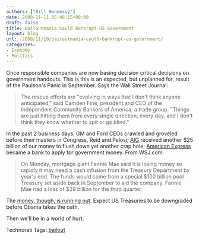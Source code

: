 ```yaml
---
authors: ["Bill Hennessy"]
date: 2008-11-11 05:46:15+00:00
draft: false
title: Bailoutmania Could Bankrupt US Government
layout: blog
url: /2008/11/10/bailoutmania-could-bankrupt-us-government/
categories:
- Economy
- Politics
---
```


Once responsible companies are now basing decision critical decisions on government handouts. This is this is an expected, but unplanned for, result of the Paulson's Panic in September. Says the Wall Street Journal:

 

>   
> 
> The rescue efforts are "evolving in ways that I don't think anyone anticipated," said Camden Fine, president and CEO of the Independent Community Bankers of America, a trade group. "Things are just hitting them from every single direction, every day, and I don't think they know whether to spit or go blind."
> 
> 

 

In the past 2 business days, GM and Ford CEOs crawled and groveled before their masters in Congress, Reid and Pelosi; [AIG](https://michellemalkin.com/2008/11/10/aig-uses-my-money-to-tell-me-how-taking-more-of-my-money-is-good-for-me/) received another $25 billion of our money to flush down yet another crap hole; [American Express](https://michellemalkin.com/2008/11/10/american-express-lines-up-for-bailout-money/) became a bank to apply for government money. From WSJ.com:

 

>   
> 
> On Monday, mortgage giant Fannie Mae said it is losing money so rapidly it may need a cash infusion from the Treasury Department by year's end. The funds would come from a special $100 billion pool Treasury set aside back in September to aid the company. Fannie Mae had a loss of $29 billion for the third quarter.
> 
> 

 

The [money, though, is running out](https://online.wsj.com/article/SB122630276296413267.html?mod=testMod#printMode). Expect US Treasuries to be downgraded before Obama takes the oath.

 

Then we'll be in a world of hurt.

 

Technorati Tags: [bailout](https://technorati.com/tags/bailout)
